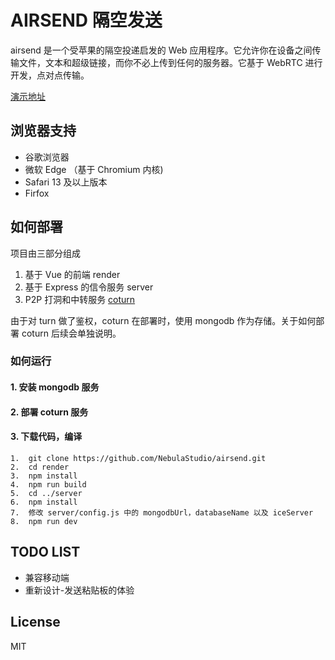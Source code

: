 # AIRSEND 隔空发送

airsend 是一个受苹果的隔空投递启发的 Web 应用程序。它允许你在设备之间传输文件，文本和超级链接，而你不必上传到任何的服务器。它基于 WebRTC 进行开发，点对点传输。

[演示地址](https://airsend.cn/)

## 浏览器支持

- 谷歌浏览器
- 微软 Edge （基于 Chromium 内核)
- Safari 13 及以上版本
- Firfox

## 如何部署

项目由三部分组成

1. 基于 Vue 的前端 render
2. 基于 Express 的信令服务 server
3. P2P 打洞和中转服务 [coturn](https://github.com/coturn/coturn)

由于对 turn 做了鉴权，coturn 在部署时，使用 mongodb 作为存储。关于如何部署 coturn 后续会单独说明。

### 如何运行

#### 1. 安装 mongodb 服务

#### 2. 部署 coturn 服务

#### 3. 下载代码，编译
```
1.  git clone https://github.com/NebulaStudio/airsend.git
2.  cd render
3.  npm install
4.  npm run build
5.  cd ../server
6.  npm install
7.  修改 server/config.js 中的 mongodbUrl，databaseName 以及 iceServer
8.  npm run dev
```
## TODO LIST

- 兼容移动端
- 重新设计-发送粘贴板的体验

## License

MIT

